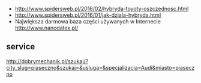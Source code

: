 - http://www.spidersweb.pl/2016/02/hybryda-toyoty-oszczednosc.html
- http://www.spidersweb.pl/2016/01/jak-dziala-hybryda.html
- Największa darmowa baza części używanych w Internecie http://www.nanodatex.pl/

## service

http://dobrymechanik.pl/szukaj/?city_slug=piaseczno&szukaj=&usluga=&specjalizacja=Audi&miasto=piaseczno
